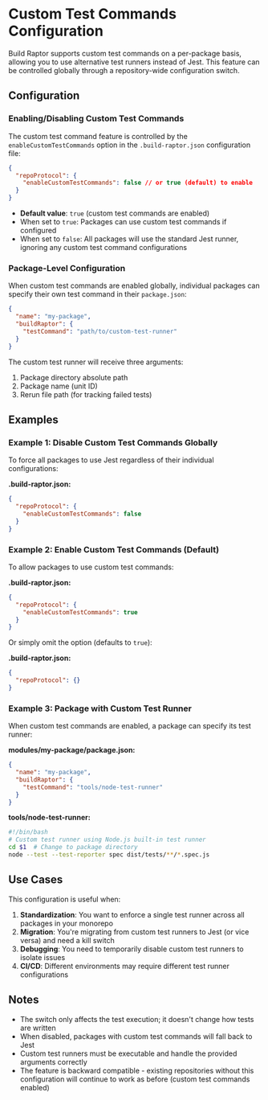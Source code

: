 # Custom Test Commands Configuration

Build Raptor supports custom test commands on a per-package basis, allowing you to use alternative test runners instead of Jest. This feature can be controlled globally through a repository-wide configuration switch.

## Configuration

### Enabling/Disabling Custom Test Commands

The custom test command feature is controlled by the `enableCustomTestCommands` option in the `.build-raptor.json` configuration file:

```json
{
  "repoProtocol": {
    "enableCustomTestCommands": false // or true (default) to enable
  }
}
```

- **Default value**: `true` (custom test commands are enabled)
- When set to `true`: Packages can use custom test commands if configured
- When set to `false`: All packages will use the standard Jest runner, ignoring any custom test command configurations

### Package-Level Configuration

When custom test commands are enabled globally, individual packages can specify their own test command in their `package.json`:

```json
{
  "name": "my-package",
  "buildRaptor": {
    "testCommand": "path/to/custom-test-runner"
  }
}
```

The custom test runner will receive three arguments:

1. Package directory absolute path
2. Package name (unit ID)
3. Rerun file path (for tracking failed tests)

## Examples

### Example 1: Disable Custom Test Commands Globally

To force all packages to use Jest regardless of their individual configurations:

**.build-raptor.json:**

```json
{
  "repoProtocol": {
    "enableCustomTestCommands": false
  }
}
```

### Example 2: Enable Custom Test Commands (Default)

To allow packages to use custom test commands:

**.build-raptor.json:**

```json
{
  "repoProtocol": {
    "enableCustomTestCommands": true
  }
}
```

Or simply omit the option (defaults to `true`):

**.build-raptor.json:**

```json
{
  "repoProtocol": {}
}
```

### Example 3: Package with Custom Test Runner

When custom test commands are enabled, a package can specify its test runner:

**modules/my-package/package.json:**

```json
{
  "name": "my-package",
  "buildRaptor": {
    "testCommand": "tools/node-test-runner"
  }
}
```

**tools/node-test-runner:**

```bash
#!/bin/bash
# Custom test runner using Node.js built-in test runner
cd $1  # Change to package directory
node --test --test-reporter spec dist/tests/**/*.spec.js
```

## Use Cases

This configuration is useful when:

1. **Standardization**: You want to enforce a single test runner across all packages in your monorepo
2. **Migration**: You're migrating from custom test runners to Jest (or vice versa) and need a kill switch
3. **Debugging**: You need to temporarily disable custom test runners to isolate issues
4. **CI/CD**: Different environments may require different test runner configurations

## Notes

- The switch only affects the test execution; it doesn't change how tests are written
- When disabled, packages with custom test commands will fall back to Jest
- Custom test runners must be executable and handle the provided arguments correctly
- The feature is backward compatible - existing repositories without this configuration will continue to work as before (custom test commands enabled)
